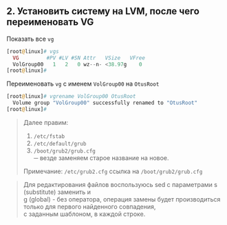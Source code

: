 ## 2. Установить систему на LVM, после чего переименовать VG

Показать все `vg`
```php
[root@linux]# vgs
  VG         #PV #LV #SN Attr   VSize   VFree
  VolGroup00   1   2   0 wz--n- <38.97g    0
[root@linux]#
```
Переименовать `vg` с именем `VolGroup00` на `OtusRoot`
```php
[root@linux]# vgrename VolGroup00 OtusRoot
  Volume group "VolGroup00" successfully renamed to "OtusRoot"
[root@linux]#
```
> Далее правим:
>	1. `/etc/fstab`
>	2. `/etc/default/grub`
>	3. `/boot/grub2/grub.cfg`  
> ─ везде заменяем старое название на новое.  
>  
> Примечание: `/etc/grub2.cfg` ссылка на `/boot/grub2/grub.cfg`


> Для редактирования файлов воспользуюсь sed с параметрами s (substitute) заменить и  
> g (global) - без оператора, операция замены будет производиться только для первого найденного совпадения,  
> с заданным шаблоном, в каждой строке.  

